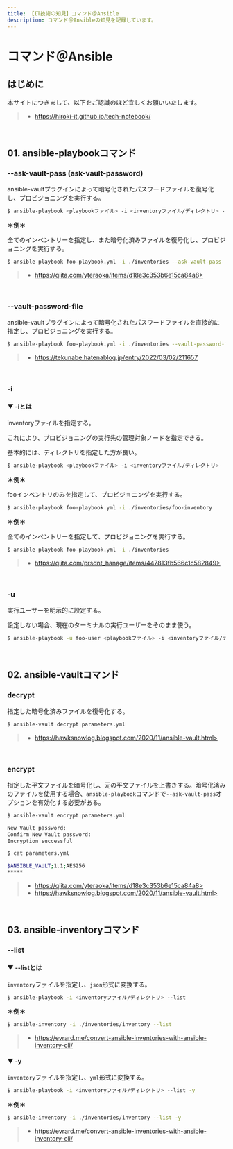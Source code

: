```yaml
---
title: 【IT技術の知見】コマンド＠Ansible
description: コマンド＠Ansibleの知見を記録しています。
---
```


# コマンド＠Ansible

## はじめに

本サイトにつきまして、以下をご認識のほど宜しくお願いいたします。

> - https://hiroki-it.github.io/tech-notebook/

<br>

## 01. ansible-playbookコマンド

### --ask-vault-pass (ask-vault-password)

ansible-vaultプラグインによって暗号化されたパスワードファイルを復号化し、プロビジョニングを実行する。

```bash
$ ansible-playbook <playbookファイル> -i <inventoryファイル/ディレクトリ> --ask-vault-pass
```

**＊例＊**

全てのインベントリーを指定し、また暗号化済みファイルを復号化し、プロビジョニングを実行する。

```bash
$ ansible-playbook foo-playbook.yml -i ./inventories --ask-vault-pass
```

> - https://qiita.com/yteraoka/items/d18e3c353b6e15ca84a8>

<br>

### --vault-password-file

ansible-vaultプラグインによって暗号化されたパスワードファイルを直接的に指定し、プロビジョニングを実行する。

```bash
$ ansible-playbook foo-playbook.yml -i ./inventories --vault-password-file foo-file
```

> - https://tekunabe.hatenablog.jp/entry/2022/03/02/211657

<br>

### -i

#### ▼ -iとは

inventoryファイルを指定する。

これにより、プロビジョニングの実行先の管理対象ノードを指定できる。

基本的には、ディレクトリを指定した方が良い。

```bash
$ ansible-playbook <playbookファイル> -i <inventoryファイル/ディレクトリ>
```

**＊例＊**

fooインベントリのみを指定して、プロビジョニングを実行する。

```bash
$ ansible-playbook foo-playbook.yml -i ./inventories/foo-inventory
```

**＊例＊**

全てのインベントリーを指定して、プロビジョニングを実行する。

```bash
$ ansible-playbook foo-playbook.yml -i ./inventories
```

> - https://qiita.com/prsdnt_hanage/items/447813fb566c1c582849>

<br>

### -u

実行ユーザーを明示的に設定する。

設定しない場合、現在のターミナルの実行ユーザーをそのまま使う。

```bash
$ ansible-playbook -u foo-user <playbookファイル> -i <inventoryファイル/ディレクトリ>
```

<br>

## 02. ansible-vaultコマンド

### decrypt

指定した暗号化済みファイルを復号化する。

```bash
$ ansible-vault decrypt parameters.yml
```

> - https://hawksnowlog.blogspot.com/2020/11/ansible-vault.html>

<br>

### encrypt

指定した平文ファイルを暗号化し、元の平文ファイルを上書きする。暗号化済みのファイルを使用する場合、`ansible-playbook`コマンドで`--ask-vault-pass`オプションを有効化する必要がある。

```bash
$ ansible-vault encrypt parameters.yml

New Vault password:
Confirm New Vault password:
Encryption successful
```

```bash
$ cat parameters.yml

$ANSIBLE_VAULT;1.1;AES256
*****
```

> - https://qiita.com/yteraoka/items/d18e3c353b6e15ca84a8>
> - https://hawksnowlog.blogspot.com/2020/11/ansible-vault.html>

<br>

## 03. ansible-inventoryコマンド

### --list

#### ▼ --listとは

`inventory`ファイルを指定し、`json`形式に変換する。

```bash
$ ansible-playbook -i <inventoryファイル/ディレクトリ> --list
```

**＊例＊**

```bash
$ ansible-inventory -i ./inventories/inventory --list
```

> - https://evrard.me/convert-ansible-inventories-with-ansible-inventory-cli/

#### ▼ -y

`inventory`ファイルを指定し、`yml`形式に変換する。

```bash
$ ansible-playbook -i <inventoryファイル/ディレクトリ> --list -y
```

**＊例＊**

```bash
$ ansible-inventory -i ./inventories/inventory --list -y
```

> - https://evrard.me/convert-ansible-inventories-with-ansible-inventory-cli/

<br>
